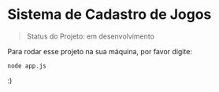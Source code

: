 # Sistema de Cadastro de Jogos

> Status do Projeto: em desenvolvimento

Para rodar esse projeto na sua máquina, por favor digite:

```
node app.js
```

:)